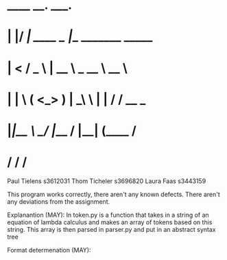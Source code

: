 #  ____  __.          ___.                      
# |    |/ _|   ____   \_ |__   _______  _____   
# |      <    /  _ \   | __ \  \_  __ \ \__  \  
# |    |  \  (  <_> )  | \_\ \  |  | \/  / __ \_
# |____|__ \  \____/   |___  /  |__|    (____  /
#         \/               \/                \/ 

Paul Tielens s3612031
Thom Ticheler s3696820
Laura Faas s3443159

This program works correctly, there aren't any known defects.
There aren't any deviations from the assignment.

Explanantion (MAY):
In token.py is a function that takes in a string of an equation of lambda calculus and makes an array of tokens based on this string.
This array is then parsed in parser.py and put in an abstract syntax tree

Format determenation (MAY):
